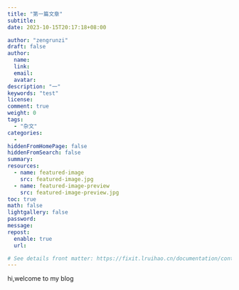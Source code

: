 ```yaml
---
title: "第一篇文章"
subtitle: 
date: 2023-10-15T20:17:18+08:00

author: "zengrunzi"
draft: false
author: 
  name: 
  link: 
  email: 
  avatar: 
description: "一"
keywords: "test"
license:
comment: true
weight: 0
tags:
  - "杂文"
categories:
  - 
hiddenFromHomePage: false
hiddenFromSearch: false
summary:
resources:
  - name: featured-image
    src: featured-image.jpg
  - name: featured-image-preview
    src: featured-image-preview.jpg
toc: true
math: false
lightgallery: false
password:
message:
repost:
  enable: true
  url:

# See details front matter: https://fixit.lruihao.cn/documentation/content-management/introduction/#front-matter
---
```

hi,welcome to my blog
<!--more-->
